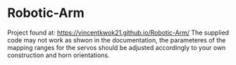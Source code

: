 # Robotic-Arm
Project found at:
https://vincentkwok21.github.io/Robotic-Arm/
The supplied code may not work as shwon in the documentation, the parameteres of the mapping ranges for the servos should be adjusted accordingly to your own construction and horn orientations.
